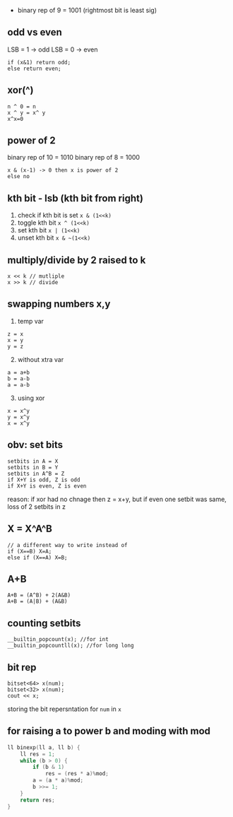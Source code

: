 - binary rep of 9 = 1001 (rightmost bit is least sig)

## odd vs even
LSB = 1 -> odd
LSB = 0 -> even
```
if (x&1) return odd;
else return even;
```

## xor(^)
```
n ^ 0 = n
x ^ y = x^ y
x^x=0
```

## power of 2
binary rep of 10 = 1010
binary rep of 8 = 1000
```
x & (x-1) -> 0 then x is power of 2
else no
```

## kth bit - lsb (kth bit from right)
1. check if kth bit is set `x & (1<<k)`
2. toggle kth bit `x ^ (1<<k)`
3. set kth bit `x | (1<<k)`
4. unset kth bit `x & ~(1<<k)`

## multiply/divide by 2 raised to k
```
x << k // mutliple
x >> k // divide
```

## swapping numbers x,y
1. temp var
```
z = x 
x = y
y = z
```
2. without xtra var
```
a = a+b
b = a-b
a = a-b
```
3. using xor
```
x = x^y
y = x^y
x = x^y
```

## obv: set bits
```
setbits in A = X
setbits in B = Y
setbits in A^B = Z
if X+Y is odd, Z is odd
if X+Y is even, Z is even
```
reason: if xor had no chnage then z = x+y, but if even one setbit was same, loss of 2 setbits in z

## X = X^A^B
```
// a different way to write instead of
if (X==B) X=A;
else if (X==A) X=B;
```

## A+B
```
A+B = (A^B) + 2(A&B)
A+B = (A|B) + (A&B)
```
## counting setbits
```
__builtin_popcount(x); //for int
__builtin_popcountll(x); //for long long
```

## bit rep
```
bitset<64> x(num);
bitset<32> x(num);
cout << x;
```
storing the bit repersntation for `num` in `x`

## for raising a to power b and moding with mod
```cpp
ll binexp(ll a, ll b) {
    ll res = 1;
    while (b > 0) {
        if (b & 1)
            res = (res * a)%mod;
        a = (a * a)%mod;
        b >>= 1;
    }
    return res;
}
```
